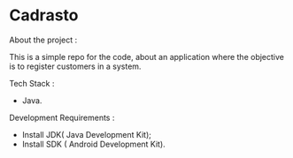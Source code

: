 # Cadrasto

About the project :

This is a simple repo for the code, about an application where the objective is to register customers in a system.


Tech Stack : 
- Java.


Development Requirements : 
- Install JDK( Java Development Kit);
- Install SDK ( Android Development Kit).
